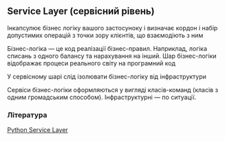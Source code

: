 ## Service Layer (сервісний рівень)

Інкапсулює бізнес логіку вашого застосуноку і визначає кордон і набір допустимих операцій з точки зору клієнтів, що взаємодіють з ним

Бізнес-логіка — це код реалізації бізнес-правил. Наприклад, логіка списань з одного балансу та нарахування на інший. Шар бізнес-логіки відображає процеси реального світу на програмний код

У сервісному шарі слід ізолювати бізнес-логіку від інфраструктури

Сервіси бізнес-логіки оформляються у вигляді класів-команд (класів з одним громадським способом). Інфраструктурні — по ситуації.

### Література

<a href="https://habr.com/ru/post/581964/">Python Service Layer</a>
